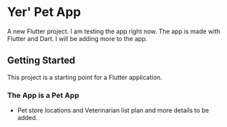 # Yer' Pet App 

A new Flutter project. I am testing the app right now. The app is made with Flutter and Dart. I will be adding more to the app.

## Getting Started

This project is a starting point for a Flutter application.

### The App is a Pet App
- Pet store locations and Veterinarian list plan and more details to be added.


